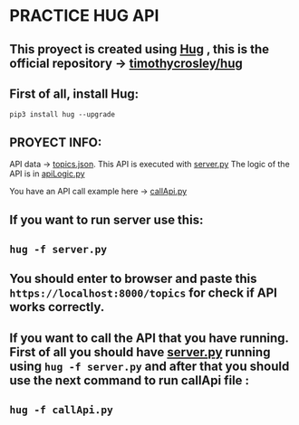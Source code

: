 
# PRACTICE HUG API
## This proyect is created using [Hug](http://www.hug.rest/) , this is the official repository -> [timothycrosley/hug](https://github.com/timothycrosley/hug)
## First of all, install Hug:
`pip3 install hug --upgrade`

## PROYECT INFO:
API data -> [topics.json](https://github.com/batichico/praticeHugAPI/blob/master/martiApi/jsons/topics.json). 
This API is executed with [server.py](https://github.com/batichico/praticeHugAPI/blob/master/martiApi/server.py)
The logic of the API is in [apiLogic.py](https://github.com/batichico/praticeHugAPI/blob/master/martiApi/apiLogic.py) 

You have an API call example here -> [callApi.py](https://github.com/batichico/praticeHugAPI/blob/master/martiApi/callApi.py)

## If you want to run server use this:
## `hug -f server.py`

## You should enter to browser and paste this `https://localhost:8000/topics` for check if API works correctly. 

## If you want to call the API that you have running. First of all you should have [server.py](https://github.com/batichico/praticeHugAPI/blob/master/martiApi/server.py) running using `hug -f server.py` and after that you should use the next command to run callApi file :
## `hug -f callApi.py`
